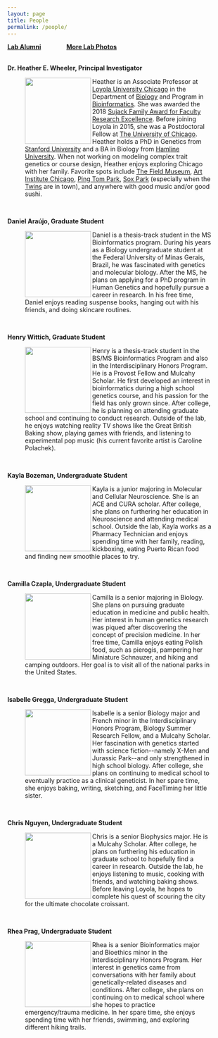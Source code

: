 ```yaml
---
layout: page
title: People
permalink: /people/
---
```

**<a href="{{ site.baseurl }}/alumni">Lab Alumni</a>**
&emsp; &emsp; &emsp;
**<a href="{{ site.baseurl }}/photos">More Lab Photos</a>**
<br>
<br>

**Dr. Heather E. Wheeler, Principal Investigator**


<figure>
    <a href="../images/hew2.jpg">
	<img src="{{ site.baseurl }}/images/hew2.jpg" width="150px" height="150px" align="left"/>
    </a>
<figcaption>
	Heather is an Associate Professor at <a href="http://luc.edu/">Loyola University Chicago</a>  in the Department of <a href="http://luc.edu/biology">Biology</a> and Program in <a href="http://luc.edu/bioinformatics/">Bioinformatics</a>. She was awarded the 2018 <a href="https://www.luc.edu/cas/thesujackawards/">Sujack Family Award for Faculty Research Excellence</a>. Before joining Loyola in 2015, she was a Postdoctoral Fellow at <a href="http://medicine.uchicago.edu/">The University of Chicago</a>. Heather holds a PhD in Genetics from <a href="http://genetics.stanford.edu/">Stanford University</a> and a BA in Biology from <a href="http://www.hamline.edu/cla/biology/">Hamline University</a>. When not working on modeling complex trait genetics or course design, Heather enjoys exploring Chicago with her family. Favorite spots include <a href="http://www.fieldmuseum.org/">The Field Museum</a>, <a href="https://www.artic.edu/">Art Institute Chicago</a>, <a href="https://en.wikipedia.org/wiki/Ping_Tom_Memorial_Park">Ping Tom Park</a>, <a href="https://en.wikipedia.org/wiki/Guaranteed_Rate_Field">Sox Park</a> (especially when the <a href="https://www.mlb.com/twins/?c_id=min">Twins</a> are in town), and anywhere with good music and/or good sushi.
</figcaption>
</figure>
<br>




**Daniel Araújo, Graduate Student**
<figure>
    <a href="../images/daniel.jpg">
        <img src="{{ site.baseurl }}/images/daniel.jpg" width="150px" height="150px" align="left"/>
    </a>
<figcaption>
Daniel is a thesis-track student in the MS Bioinformatics program. During his years as a Biology undergraduate student at the Federal University of Minas Gerais, Brazil, he was fascinated with genetics and molecular biology. After the MS, he plans on applying for a PhD program in Human Genetics and hopefully pursue a career in research. In his free time, Daniel enjoys reading suspense books, hanging out with his friends, and doing skincare routines.
</figcaption>
</figure>  
<br>

**Henry Wittich, Graduate Student**

<figure>
    <a href="../images/henry.jpg">
        <img src="{{ site.baseurl }}/images/henry.jpg" width="150px" height="150px" align="left"/>
    </a>
<figcaption>
Henry is a thesis-track student in the BS/MS Bioinformatics Program and also in the Interdisciplinary Honors Program. He is a Provost Fellow and Mulcahy Scholar. He first developed an interest in bioinformatics during a high school genetics course, and his passion for the field has only grown since. After college, he is planning on attending graduate school and continuing to conduct research. Outside of the lab, he enjoys watching reality TV shows like the Great British Baking show, playing games with friends, and listening to experimental pop music (his current favorite artist is Caroline Polachek).
</figcaption>
</figure>
<br>

**Kayla Bozeman, Undergraduate Student**
<figure>
    <a href="../images/kayla.jpg">
        <img src="{{ site.baseurl }}/images/kayla.jpg" width="150px" height="150px" align="left"/>
    </a>
<figcaption>
Kayla is a junior majoring in Molecular and Cellular Neuroscience. She is an ACE and CURA scholar. After college, she plans on furthering her education in Neuroscience and attending medical school. Outside the lab, Kayla works as a Pharmacy Technician and enjoys spending time with her family, reading, kickboxing, eating Puerto Rican food and finding new smoothie places to try.
</figcaption>
</figure>
<br>

**Camilla Czapla, Undergraduate Student**
<figure>
    <a href="../images/camilla.jpg">
        <img src="{{ site.baseurl }}/images/camilla.jpg" width="150px" height="150px" align="left"/>
    </a>
<figcaption>
Camilla is a senior majoring in Biology. She plans on pursuing graduate education in medicine and public health. Her interest in human genetics research was piqued after discovering the concept of precision medicine. In her free time, Camilla enjoys eating Polish food, such as pierogis, pampering her Miniature Schnauzer, and hiking and camping outdoors. Her goal is to visit all of the national parks in the United States.
</figcaption>
</figure>
<br>

**Isabelle Gregga, Undergraduate Student**

<figure>
    <a href="../images/isabelle.jpg">
        <img src="{{ site.baseurl }}/images/isabelle.jpg" width="150px" height="150px" align="left"/>
    </a>
<figcaption>
Isabelle is a senior Biology major and French minor in the Interdisciplinary Honors Program, Biology Summer Research Fellow, and a Mulcahy Scholar.  Her fascination with genetics started with science fiction--namely X-Men and Jurassic Park--and only strengthened in high school biology.  After college, she plans on continuing to medical school to eventually practice as a clinical geneticist.  In her spare time, she enjoys baking, writing, sketching, and FaceTiming her little sister.
</figcaption>
</figure>
<br>


**Chris Nguyen, Undergraduate Student**

<figure>
    <a href="../images/chris.jpg">
        <img src="{{ site.baseurl }}/images/chris.jpg" width="150px" height="150px" align="left"/>
    </a>
<figcaption>
Chris is a senior Biophysics major. He is a Mulcahy Scholar. After college, he plans on furthering his education in graduate school to hopefully find a career in research. Outside the lab, he enjoys listening to music, cooking with friends, and watching baking shows. Before leaving Loyola, he hopes to complete his quest of scouring the city for the ultimate chocolate croissant.
</figcaption>
</figure>
<br>

**Rhea Prag, Undergraduate Student**

<figure>
    <a href="../images/rhea.jpg">
        <img src="{{ site.baseurl }}/images/rhea.jpg" width="150px" height="150px" align="left"/>
    </a>
<figcaption>
Rhea is a senior Bioinformatics major and Bioethics minor in the Interdisciplinary Honors Program. Her interest in genetics came from conversations with her family about genetically-related diseases and conditions. After college, she plans on continuing on to medical school where she hopes to practice emergency/trauma medicine. In her spare time, she enjoys spending time with her friends, swimming, and exploring different hiking trails.
</figcaption>
</figure>
<br>




